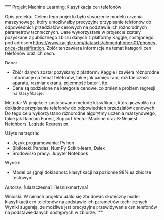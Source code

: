 """
Projekt Machine Learning: Klasyfikacja cen telefonów

Opis projektu:
Celem tego projektu było stworzenie modelu uczenia maszynowego, który umożliwiałby precyzyjne przypisanie telefonów do odpowiednich przedziałów cenowych na podstawie ich różnorodnych parametrów technicznych. Dane wykorzystane w projekcie zostały pozyskane z publicznego zbioru danych z platformy Kaggle, dostępnego pod adresem https://www.kaggle.com/datasets/ahmedghonem01/phones-price-classification. Zbiór ten zawiera informacje na temat kategorii cen telefonów oraz ich cech.

Dane:
- Zbiór danych został pozyskany z platformy Kaggle i zawiera różnorodne informacje na temat telefonów, takie jak pamięc ram, rozdzielczość aparatu, rozmiar ekranu, pojemność baterii, itp.
- Dane są podzielone na kategorie cenowe, co zmienia problem regresji na klasyfikacje.

Metoda:
W projekcie zastosowano metodę klasyfikacji, która pozwoliła na dokładne przypisanie telefonów do odpowiednich przedziałów cenowych. Do tego celu wykorzystano różnorodne algorytmy uczenia maszynowego, takie jak Random Forest, Support Vector Machine oraz K-Nearest Neighbors, Logistic Regression.

Użyte narzędzia:
- Język programowania: Python
- Biblioteki: Pandas, NumPy, Scikit-learn, Dalex
- Środowisko pracy: Jupyter Notebook

Wyniki:
- Model osiągnął dokładność klasyfikacji na poziomie 98% na zbiorze testowym.


Autorzy:
[ulaszczesna], [lesniakmartyna]

Wnioski:
W ramach projektu udało się zbudować skuteczny model klasyfikacji cen telefonów na podstawie ich parametrów technicznych. Wyniki sugerują, że możliwe jest precyzyjne przewidywanie cen telefonów na podstawie danych dostępnych w zbiorze.
"""
